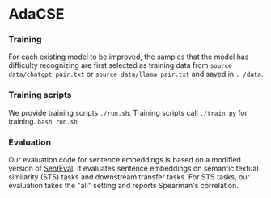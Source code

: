 # AdaCSE
### Training
For each existing model to be improved, the samples that the model has difficulty recognizing are first selected as training data from `source data/chatgpt_pair.txt` or `source data/llama_pair.txt` and saved in  `. /data`.
### Training scripts
We provide training scripts `./run.sh`. Training scripts call `./train.py` for training.
```bash run.sh```

### Evaluation
Our evaluation code for sentence embeddings is based on a modified version of [SentEval](https://github.com/facebookresearch/SentEval). It evaluates sentence embeddings on semantic textual similarity (STS) tasks and downstream transfer tasks. For STS tasks, our evaluation takes the "all" setting and reports Spearman's correlation. 
 
